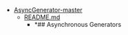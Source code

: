- <a href = "E:\Node_projects\Node_Way\ArchivTSH_2\ArhivTimur_2\AsyncGenerator-master\cat.AsyncGenerator-master\dir.AsyncGenerator-master.md">AsyncGenerator-master</a>
    - <a href = "E:\Node_projects\Node_Way\ArchivTSH_2\ArhivTimur_2\AsyncGenerator-master\README.md">README.md</a>
        - *## Asynchronous Generators
